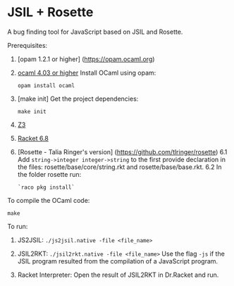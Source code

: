 # JSIL + Rosette 

A bug finding tool for JavaScript based on JSIL and Rosette. 

Prerequisites:

1. [opam 1.2.1 or higher] (https://opam.ocaml.org) 

2. [ocaml 4.03 or higher](http://caml.inria.fr/ocaml/index.en.html)
    Install OCaml using opam:
    
    `opam install ocaml`

3. [make init]
    Get the project dependencies:

    `make init`

4. [Z3](https://github.com/Z3Prover/z3)


5. [Racket 6.8](https://racket-lang.org)

6. [Rosette - Talia Ringer's version] (https://github.com/tlringer/rosette) 
	6.1 Add `string->integer integer->string` to the first provide
	    declaration in the files: rosette/base/core/string.rkt 
	    and rosette/base/base.rkt. 
    6.2 In the folder rosette run: 
        
       `raco pkg install`
       
       
To compile the OCaml code:

    make


To run: 

1. JS2JSIL: 
	`./js2jsil.native -file <file_name>`

2. JSIL2RKT: 
    `./jsil2rkt.native -file <file_name>`
   Use the flag `-js` if the JSIL program resulted from the compilation of a JavaScript program.
   
3. Racket Interpreter: 
   Open the result of JSIL2RKT in Dr.Racket and run. 
